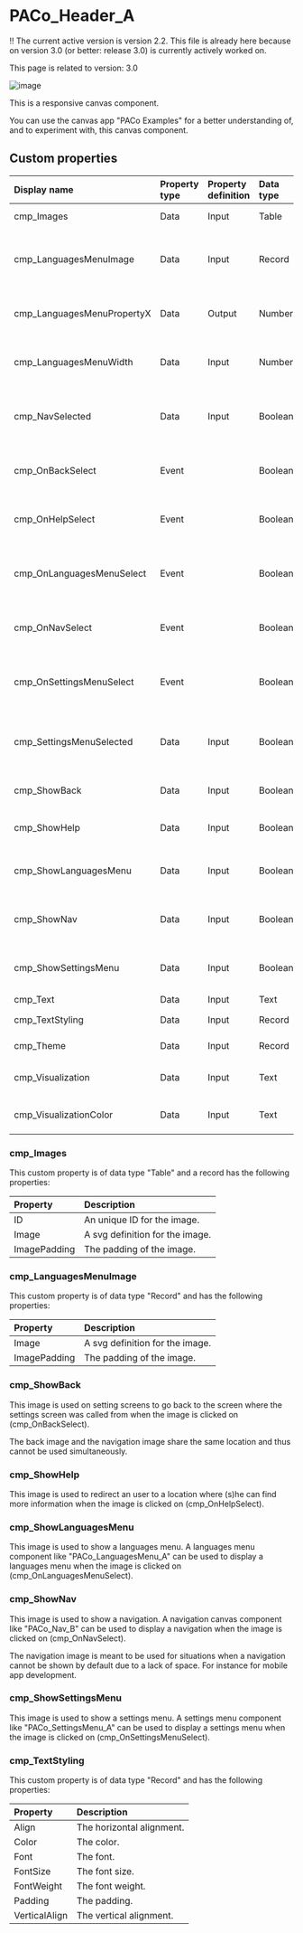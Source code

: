 # PACo_Header_A

!! The current active version is version 2.2. This file is already here because on version 3.0 (or better: release 3.0) is currently actively worked on.

This page is related to version: 3.0

![image](https://user-images.githubusercontent.com/35654198/235980652-ab1d1a83-c6f3-4f66-861f-3911ff817749.png)

This is a responsive canvas component.

You can use the canvas app "PACo Examples" for a better understanding of, and to experiment with, this canvas component.

## Custom properties

| Display name | Property type | Property definition | Data type | Description | Memo
| :--- | :--- | :--- | :--- | :--- | :--- |
| cmp_Images | Data | Input | Table | Properties of the images. | See the documention on cmp_Images below. |
| cmp_LanguagesMenuImage | Data | Input | Record | A svg definition for the languages menu image. | See the documention on cmp_LanguagesMenuImage below. |
| cmp_LanguagesMenuPropertyX | Data | Output | Number | The X value for the languages menu. | |
| cmp_LanguagesMenuWidth | Data | Input | Number | The width of the languages menu. | |
| cmp_NavSelected |  Data | Input | Boolean | To show the correct image for the navigation. | |
| cmp_OnBackSelect | Event | | Boolean | When the back image is clicked on. | |
| cmp_OnHelpSelect | Event | |  Boolean | When the help image is clicked on. | |
| cmp_OnLanguagesMenuSelect | Event | | Boolean | When the languages menu image is clicked on. | |
| cmp_OnNavSelect | Event | | Boolean | When the navigation image is clicked on. | |
| cmp_OnSettingsMenuSelect | Event | | Boolean | When the settings menu image is clicked on. | |
| cmp_SettingsMenuSelected | Data | Input | Boolean | The show the correct icon for the settings menu. | |
| cmp_ShowBack | Data | Input | Boolean | To show the back image or not. | See the documention on cmp_ShowBack below. |
| cmp_ShowHelp | Data | Input | Boolean | To show the help image or not. | See the documention on cmp_ShowHelp below. |
| cmp_ShowLanguagesMenu | Data | Input | Boolean | To show the languages menu image or not. | See the documention on cmp_ShowLanguageSelector below. |
| cmp_ShowNav | Data | Input | Boolean | To show the navigation image or not. | See the documention on cmp_ShowNav below. |
| cmp_ShowSettingsMenu | Data | Input | Boolean | To show the settings menu image or not. | See the documention on cmp_ShowSettingsMenu below. |
| cmp_Text | Data | Input | Text | The text. | |
| cmp_TextStyling | Data | Input | Record | Text properties. | See the documention on cmp_TextStyling below. |
| cmp_Theme | Data | Input | Record | The theme. | See the documention on theming. |
| cmp_Visualization | Data | Input | Text | The visualization. | See the documention of canvas component PACo_Visualization_A. |
| cmp_VisualizationColor | Data | Input | Text | The color of the visualization. | |

### cmp_Images
This custom property is of data type "Table" and a record has the following properties:

| Property | Description |
| :--- | :--- |
| ID | An unique ID for the image. |
| Image | A svg definition for the image. |
| ImagePadding | The padding of the image. |

### cmp_LanguagesMenuImage
This custom property is of data type "Record" and has the following properties:

| Property | Description |
| :--- | :--- |
| Image | A svg definition for the image. |
| ImagePadding | The padding of the image. |

### cmp_ShowBack
This image is used on setting screens to go back to the screen where the settings screen was called from when the image is clicked on (cmp_OnBackSelect).

The back image and the navigation image share the same location and thus cannot be used simultaneously.

### cmp_ShowHelp
This image is used to redirect an user to a location where (s)he can find more information when the image is clicked on (cmp_OnHelpSelect).

### cmp_ShowLanguagesMenu
This image is used to show a languages menu. A languages menu component like "PACo_LanguagesMenu_A" can be used to display a languages menu when the image is clicked on (cmp_OnLanguagesMenuSelect).

### cmp_ShowNav
This image is used to show a navigation. A navigation canvas component like "PACo_Nav_B" can be used to display a navigation when the image is clicked on (cmp_OnNavSelect).

The navigation image is meant to be used for situations when a navigation cannot be shown by default due to a lack of space. For instance for mobile app development.

### cmp_ShowSettingsMenu
This image is used to show a settings menu. A settings menu component like "PACo_SettingsMenu_A" can be used to display a settings menu when the image is clicked on (cmp_OnSettingsMenuSelect).

### cmp_TextStyling
This custom property is of data type "Record" and has the following properties:

| Property | Description |
| :--- | :--- |
| Align | The horizontal alignment. |
| Color | The color. |
| Font | The font. |
| FontSize | The font size. |
| FontWeight | The font weight. |
| Padding | The padding. |
| VerticalAlign | The vertical alignment. |
